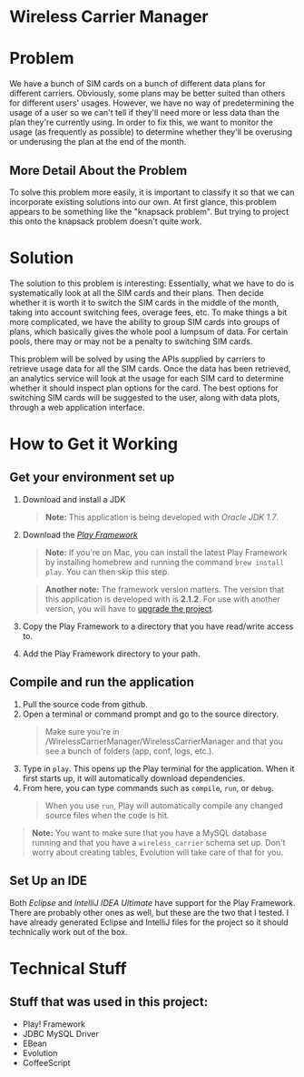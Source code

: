 Wireless Carrier Manager
========================

# Problem #
We have a bunch of SIM cards on a bunch of different data plans for different carriers. Obviously, some plans may be better suited than others for different users' usages. However, we have no way of predetermining the usage of a user so we can't tell if they'll need more or less data than the plan they're currently using. In order to fix this, we want to monitor the usage (as frequently as possible) to determine whether they'll be overusing or underusing the plan at the end of the month.

## More Detail About the Problem ##
To solve this problem more easily, it is important to classify it so that we can incorporate existing solutions into our own. At first glance, this problem appears to be something like the "knapsack problem". But trying to project this onto the knapsack problem doesn't quite work.

# Solution #
The solution to this problem is interesting: Essentially, what we have to do is systematically look at all the SIM cards and their plans. Then decide whether it is worth it to switch the SIM cards in the middle of the month, taking into account switching fees, overage fees, etc. To make things a bit more complicated, we have the ability to group SIM cards into groups of plans, which basically gives the whole pool a lumpsum of data. For certain pools, there may or may not be a penalty to switching SIM cards.

This problem will be solved by using the APIs supplied by carriers to retrieve usage data for all the SIM cards. Once the data has been retrieved, an analytics service will look at the usage for each SIM card to determine whether it should inspect plan options for the card. The best options for switching SIM cards will be suggested to the user, along with data plots, through a web application interface.

# How to Get it Working #

## Get your environment set up ##
1. Download and install a JDK
	> **Note:** This application is being developed with *Oracle JDK 1.7*.
2. Download the [*Play Framework*](http://www.playframework.com/)
	> **Note:** If you're on Mac, you can install the latest Play Framework by installing homebrew and running the command `brew install play`. You can then skip this step.

	> **Another note:** The framework version matters. The version that this application is developed with is **2.1.2**. For use with another version, you will have to [upgrade the project](http://www.playframework.com/documentation/2.1.x/Migration).
3. Copy the Play Framework to a directory that you have read/write access to.
4. Add the Play Framework directory to your path.

## Compile and run the application ##

1. Pull the source code from github.
2. Open a terminal or command prompt and go to the source directory.
	> Make sure you're in /WirelessCarrierManager/WirelessCarrierManager and that you see a bunch of folders (app, conf, logs, etc.).
3. Type in `play`. This opens up the Play terminal for the application. When it first starts up, it will automatically download dependencies.
4. From here, you can type commands such as `compile`, `run`, or `debug`.
	> When you use `run`, Play will automatically compile any changed source files when the code is hit.

> **Note:** You want to make sure that you have a MySQL database running and that you have a `wireless_carrier` schema set up. Don't worry about creating tables, Evolution will take care of that for you.

## Set Up an IDE ##

Both *Eclipse* and *IntelliJ IDEA Ultimate* have support for the Play Framework. There are probably other ones as well, but these are the two that I tested. I have already generated Eclipse and IntelliJ files for the project so it should technically work out of the box.

# Technical Stuff #
## Stuff that was used in this project: ##
- Play! Framework
- JDBC MySQL Driver
- EBean
- Evolution
- CoffeeScript